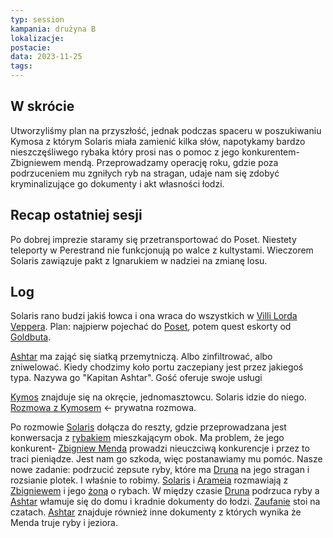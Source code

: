 ```yaml
---
typ: session
kampania: drużyna B
lokalizacje: 
postacie: 
data: 2023-11-25
tags: 
---
```

## W skrócie
Utworzyliśmy plan na przyszłość, jednak podczas spaceru w poszukiwaniu Kymosa z którym Solaris miała zamienić kilka słów, napotykamy bardzo nieszczęśliwego rybaka który prosi nas o pomoc z jego konkurentem- Zbigniewem mendą. Przeprowadzamy operację roku, gdzie poza podrzuceniem mu zgniłych ryb na stragan, udaje nam się zdobyć kryminalizujące go dokumenty i akt własności łodzi. 
## Recap ostatniej sesji
Po dobrej imprezie staramy się przetransportować do Poset. Niestety teleporty w Perestrand nie funkcjonują po walce z kultystami. Wieczorem Solaris zawiązuje pakt z Ignarukiem w nadziei na zmianę losu. 
## Log
Solaris rano budzi jakiś łowca i ona wraca do wszystkich w [Villi Lorda Veppera](../lokacje/Villa%20Lorda%20Veppera.md). Plan: najpierw pojechać do [Poset](../lokacje/Poset.md), potem quest eskorty od [Goldbuta](../NPC/Goldbut.md). 

[Ashtar](../postacie%20graczy/Ashtar.md) ma zająć się siatką przemytniczą. Albo zinfiltrować, albo zniwelować. Kiedy chodzimy koło portu zaczepiany jest przez jakiegoś typa. Nazywa go "Kapitan Ashtar". Gość oferuje swoje usługi

[Kymos](../NPC/Kymos.md) znajduje się na okręcie, jednomasztowcu. Solaris idzie do niego.
[Rozmowa z Kymosem](../zzzz%20prywatne%20solaris/Rozmowa%20z%20Kymosem.md) <- prywatna rozmowa.

Po rozmowie [Solaris](../postacie%20graczy/Solaris.md) dołącza do reszty, gdzie przeprowadzana jest konwersacja z [rybakiem](../NPC/Rybak.md) mieszkającym obok. Ma problem, że jego konkurent- [Zbigniew Menda](../NPC/Zbigniew%20Menda.md) prowadzi nieuczciwą konkurencje i przez to traci pieniądze. Jest nam go szkoda, więc postanawiamy mu pomóc. Nasze nowe zadanie: podrzucić zepsute ryby, które ma [Druna](../postacie%20graczy/Druna.md) na jego stragan i rozsianie plotek. I właśnie to robimy. [Solaris](../postacie%20graczy/Solaris.md) i [Arameia](../postacie%20graczy/Arameia.md) rozmawiają z [Zbigniewem](../NPC/Zbigniew%20Menda.md) i jego [żoną](../NPC/%C5%BBona%20Zbigniewa.md) o rybach. W między czasie [Druna](../postacie%20graczy/Druna.md) podrzuca ryby a [Ashtar](../postacie%20graczy/Ashtar.md) włamuje się do domu i kradnie dokumenty do łodzi. [Zaufanie](../postacie%20graczy/Zaufanie.md) stoi na czatach. [Ashtar](../postacie%20graczy/Ashtar.md) znajduje również inne dokumenty z których wynika że Menda truje ryby i jeziora.
